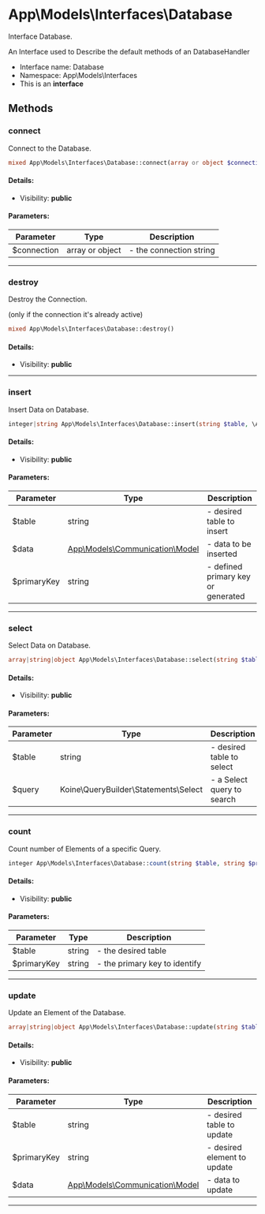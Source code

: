 App\Models\Interfaces\Database
===============

Interface Database.

An Interface used to Describe
the default methods of an DatabaseHandler


* Interface name: Database
* Namespace: App\Models\Interfaces
* This is an **interface**






Methods
-------


### connect

Connect to the Database.



```php
mixed App\Models\Interfaces\Database::connect(array or object $connection)
```

#### Details:
* Visibility: **public**


#### Parameters:

| Parameter | Type | Description |
|-----------|------|-------------|
| $connection | array or object |  - the connection string |


<hr>

### destroy

Destroy the Connection.

(only if the connection it's already active)

```php
mixed App\Models\Interfaces\Database::destroy()
```

#### Details:
* Visibility: **public**



<hr>

### insert

Insert Data on Database.



```php
integer|string App\Models\Interfaces\Database::insert(string $table, \App\Models\Communication\Model $data, string $primaryKey)
```

#### Details:
* Visibility: **public**


#### Parameters:

| Parameter | Type | Description |
|-----------|------|-------------|
| $table | string |  - desired table to insert |
| $data | [App\Models\Communication\Model](App-Models-Communication-Model.md) |  - data to be inserted |
| $primaryKey | string |  - defined primary key or generated |


<hr>

### select

Select Data on Database.



```php
array|string|object App\Models\Interfaces\Database::select(string $table, \Koine\QueryBuilder\Statements\Select $query)
```

#### Details:
* Visibility: **public**


#### Parameters:

| Parameter | Type | Description |
|-----------|------|-------------|
| $table | string |  - desired table to select |
| $query | Koine\QueryBuilder\Statements\Select |  - a Select query to search |


<hr>

### count

Count number of Elements of a specific Query.



```php
integer App\Models\Interfaces\Database::count(string $table, string $primaryKey)
```

#### Details:
* Visibility: **public**


#### Parameters:

| Parameter | Type | Description |
|-----------|------|-------------|
| $table | string |  - the desired table |
| $primaryKey | string |  - the primary key to identify |


<hr>

### update

Update an Element of the Database.



```php
array|string|object App\Models\Interfaces\Database::update(string $table, string $primaryKey, \App\Models\Communication\Model $data)
```

#### Details:
* Visibility: **public**


#### Parameters:

| Parameter | Type | Description |
|-----------|------|-------------|
| $table | string |  - desired table to update |
| $primaryKey | string |  - desired element to update |
| $data | [App\Models\Communication\Model](App-Models-Communication-Model.md) |  - data to update |


<hr>
